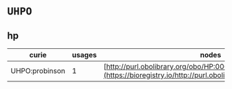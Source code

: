 # `UHPO`
## hp
| curie          |   usages | nodes                                                                                                         |
|----------------|----------|---------------------------------------------------------------------------------------------------------------|
| UHPO:probinson |        1 | [http://purl.obolibrary.org/obo/HP:0001833](https://bioregistry.io/http://purl.obolibrary.org/obo/HP:0001833) |
